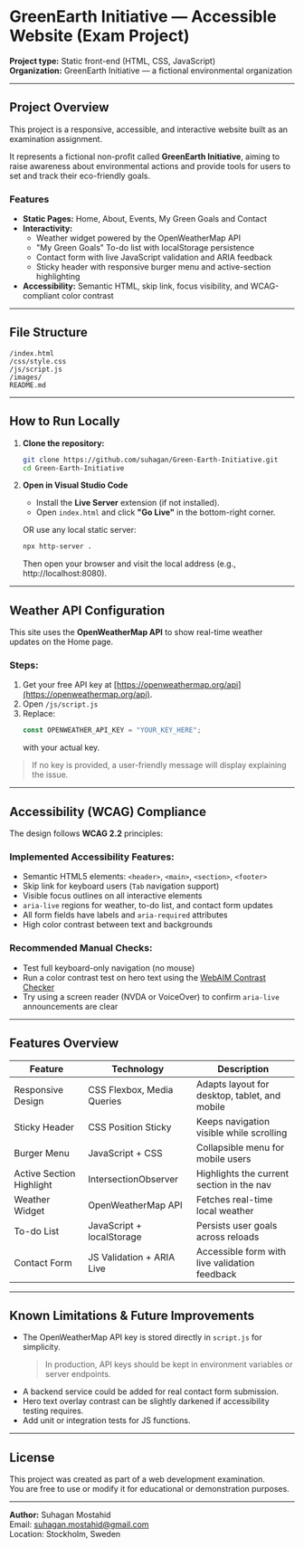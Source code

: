 # GreenEarth Initiative — Accessible Website (Exam Project)

**Project type:** Static front-end (HTML, CSS, JavaScript)  
**Organization:** GreenEarth Initiative — a fictional environmental organization  

---

## Project Overview
This project is a responsive, accessible, and interactive website built as an examination assignment.  

It represents a fictional non-profit called **GreenEarth Initiative**, aiming to raise awareness about environmental actions and provide tools for users to set and track their eco-friendly goals.  

### Features
- **Static Pages:** Home, About, Events, My Green Goals and Contact  
- **Interactivity:**
  - Weather widget powered by the OpenWeatherMap API  
  - "My Green Goals" To-do list with localStorage persistence  
  - Contact form with live JavaScript validation and ARIA feedback  
  - Sticky header with responsive burger menu and active-section highlighting  
- **Accessibility:** Semantic HTML, skip link, focus visibility, and WCAG-compliant color contrast  

---

## File Structure
```
/index.html
/css/style.css
/js/script.js
/images/
README.md
```

---

## How to Run Locally

1. **Clone the repository:**
   ```bash
   git clone https://github.com/suhagan/Green-Earth-Initiative.git
   cd Green-Earth-Initiative
   ```

2. **Open in Visual Studio Code**  
   - Install the **Live Server** extension (if not installed).  
   - Open `index.html` and click **"Go Live"** in the bottom-right corner.  

   OR use any local static server:
   ```bash
   npx http-server .
   ```
   Then open your browser and visit the local address (e.g., http://localhost:8080).

---

## Weather API Configuration

This site uses the **OpenWeatherMap API** to show real-time weather updates on the Home page.

### Steps:
1. Get your free API key at [https://openweathermap.org/api](https://openweathermap.org/api).
2. Open `/js/script.js`
3. Replace:
   ```js
   const OPENWEATHER_API_KEY = "YOUR_KEY_HERE";
   ```
   with your actual key.

> If no key is provided, a user-friendly message will display explaining the issue.

---

## Accessibility (WCAG) Compliance

The design follows **WCAG 2.2** principles:

### Implemented Accessibility Features:
- Semantic HTML5 elements: `<header>`, `<main>`, `<section>`, `<footer>`  
- Skip link for keyboard users (`Tab` navigation support)  
- Visible focus outlines on all interactive elements  
- `aria-live` regions for weather, to-do list, and contact form updates  
- All form fields have labels and `aria-required` attributes  
- High color contrast between text and backgrounds  

### Recommended Manual Checks:
- Test full keyboard-only navigation (no mouse)
- Run a color contrast test on hero text using the [WebAIM Contrast Checker](https://webaim.org/resources/contrastchecker/)
- Try using a screen reader (NVDA or VoiceOver) to confirm `aria-live` announcements are clear

---

## Features Overview

| Feature | Technology | Description |
|----------|-------------|-------------|
| Responsive Design | CSS Flexbox, Media Queries | Adapts layout for desktop, tablet, and mobile |
| Sticky Header | CSS Position Sticky | Keeps navigation visible while scrolling |
| Burger Menu | JavaScript + CSS | Collapsible menu for mobile users |
| Active Section Highlight | IntersectionObserver | Highlights the current section in the nav |
| Weather Widget | OpenWeatherMap API | Fetches real-time local weather |
| To-do List | JavaScript + localStorage | Persists user goals across reloads |
| Contact Form | JS Validation + ARIA Live | Accessible form with live validation feedback |

---

## Known Limitations & Future Improvements
- The OpenWeatherMap API key is stored directly in `script.js` for simplicity.  
  > In production, API keys should be kept in environment variables or server endpoints.
- A backend service could be added for real contact form submission.
- Hero text overlay contrast can be slightly darkened if accessibility testing requires.
- Add unit or integration tests for JS functions.

---

## License
This project was created as part of a web development examination.  
You are free to use or modify it for educational or demonstration purposes.

---

**Author:** Suhagan Mostahid  
Email: suhagan.mostahid@gmail.com  
Location: Stockholm, Sweden  
